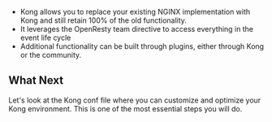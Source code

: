 * Kong allows you to replace your existing NGINX implementation with Kong and still retain 100% of the old functionality.
* It leverages the OpenResty team directive to access everything in the event life cycle
* Additional functionality can be built through plugins, either through Kong or the community. 

## What Next
Let's look at the Kong conf file where you can customize and optimize your Kong environment. This is one of the most essential steps you will do. 
